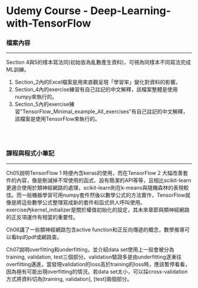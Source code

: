 # Udemy Course - Deep-Learning-with-TensorFlow

### 檔案內容
---
Section 4與5的樣本寫法同(初始皆為亂數產生資料)，可視為同樣本不同寫法完成ML訓練。

1. Section_2內的Excel檔案是用來直觀呈現「學習率」變化對資料的影響。 <br>
2. Section_4內的exercise練習有自己註記的中文解釋，該檔案整體是使用numpy來執行的。  <br>
3. Section_5內的exercise練習"TensorFlow_Minimal_example_All_exercises"有自己註記的中文解釋，該檔案是使用TensorFlow來執行的。  <br>
<br>
<br>

### 課程與程式小筆記
---
Ch05說明TensorFlow 1 時便內含keras的使用，而在TensorFlow 2 大幅改善套件的內容，像是刪減掉不常使用的函式、設有簡潔的API等等，且相比scikit-learn更適合使用於類神經網路的處理，scikit-learn則在k-means與隨機森林的表現較佳。而一般機器學習可用numpy套件然後以數學公式的方法實作，TensorFlow就像是將這些數學公式整理寫成新的套件和函式供人呼叫使用。<br>
exercise內kernel_initializer是關於權值初始化的設定，其未來章節與類神經網路的正反項運作有相當的重要性。

Ch06講了一些類神經網路包含active function和正反向傳遞的概念，數學推導可以看bp的pdf或網路查。

Ch07說明overfitting和underfitting，並介紹data set使用上一般會被分為training, validation, test三個部分。validation驗證多是由underfitting逐漸往overfitting邁進，當發現validation的loss高於training的loss時，應該暫停看看，因為極有可能出現overfitting的情況。若data set太小，可以採cross-validation方式將資料切為[training, validation], [test]兩個部分。